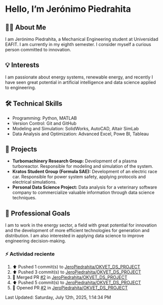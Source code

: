 <!DOCTYPE html>
<html lang="en">
<head>
  <meta charset="UTF-8" />
  <meta name="viewport" content="width=device-width, initial-scale=1" />
  
</head>
<body>
  <h1>Hello, I’m Jerónimo Piedrahita</h1>

  <section>
    <h2>👨‍🎓 About Me</h2>
    <p>I am Jerónimo Piedrahita, a Mechanical Engineering student at Universidad EAFIT. I am currently in my eighth semester. I consider myself a curious person committed to innovation.</p>
  </section>

  <section>
    <h2>💡 Interests</h2>
    <p>I am passionate about energy systems, renewable energy, and recently I have seen great potential in artificial intelligence and data science applied to engineering.</p>
  </section>
   <section>
    <h2>🛠️ Technical Skills</h2>
    <ul>
      <li>Programming: Python, MATLAB</li>
      <li>Version Control: Git and GitHub</li>
      <li>Modeling and Simulation: SolidWorks, AutoCAD, Altair SimLab</li>
      <li>Data Analysis and Optimization: Advanced Excel, Powe BI, Tableau</li>
    </ul>
  </section>

  <section>
    <h2>📁 Projects</h2>
    <ul>
      <li><strong>Turbomachinery Research Group:</strong> Development of a plasma turboreactor. Responsible for modeling and simulation of the system.</li>
      <li><strong>Kratos Student Group (Formula SAE):</strong> Development of an electric race car. Responsible for power system safety, applying protocols and electrical simulations.</li>
      <li><strong>Personal Data Science Project:</strong> Data analysis for a veterinary software company to commercialize valuable information through data science techniques.</li>
    </ul>
  </section>
  
  <section>
    <h2>🎯 Professional Goals</h2>
    <p>I am to work in the energy sector, a field with great potential for innovation and the development of more efficient technologies for generation and distribution. I am also interested in applying data science to improve engineering decision-making.</p>
  </section>

  ### :zap: Actividad reciente
  <!--RECENT_ACTIVITY:start-->
1. ⬆️ Pushed 1 commit(s) to [JeroPiedrahita/OKVET_DS_PROJECT](https://github.com/JeroPiedrahita/OKVET_DS_PROJECT)<br>
2. ⬆️ Pushed 3 commit(s) to [JeroPiedrahita/OKVET_DS_PROJECT](https://github.com/JeroPiedrahita/OKVET_DS_PROJECT)<br>
3. 🎉 Merged PR [#2](https://github.com/JeroPiedrahita/OKVET_DS_PROJECT/pull/2) in [JeroPiedrahita/OKVET_DS_PROJECT](https://github.com/JeroPiedrahita/OKVET_DS_PROJECT)<br>
4. ⬆️ Pushed 5 commit(s) to [JeroPiedrahita/OKVET_DS_PROJECT](https://github.com/JeroPiedrahita/OKVET_DS_PROJECT)<br>
5. 💪 Opened PR [#2](https://github.com/JeroPiedrahita/OKVET_DS_PROJECT/pull/2) in [JeroPiedrahita/OKVET_DS_PROJECT](https://github.com/JeroPiedrahita/OKVET_DS_PROJECT)<br>
<!--RECENT_ACTIVITY:end-->
  <!--RECENT_ACTIVITY:last_update-->
Last Updated: Saturday, July 12th, 2025, 1:14:34 PM
<!--RECENT_ACTIVITY:last_update_end-->
</body>
</html>
